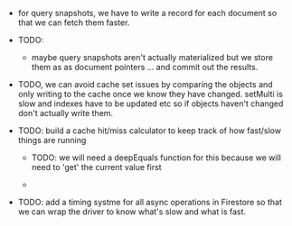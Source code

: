 - for query snapshots, we have to write a record for each document so that we can fetch them faster.
- TODO:
    - maybe query snapshots aren't actually materialized but we store them as as
      document pointers ... and commit out the results.
    
- TODO, we can avoid cache set issues by comparing the objects and only writing
  to the cache once we know they have changed. setMulti is slow and indexes have
  to be updated etc so if objects haven't changed don't actually write them.
   
- TODO: build a cache hit/miss calculator to keep track of how fast/slow things are running

    - TODO: we will need a deepEquals function for this because we will need to 'get' the current
      value first
      
      
    - 

- TODO: add a timing systme for all async operations in Firestore so that we can
  wrap the driver to know what's slow and what is fast.
